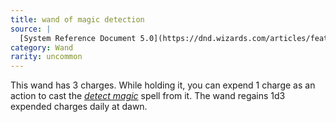 ```yaml
---
title: wand of magic detection
source: |
  [System Reference Document 5.0](https://dnd.wizards.com/articles/features/systems-reference-document-srd)
category: Wand
rarity: uncommon
---
```


This wand has 3 charges. While holding it, you can expend 1 charge as an action to cast the [*detect magic*](/spells/detect-magic/) spell from it. The wand regains 1d3 expended charges daily at dawn.
